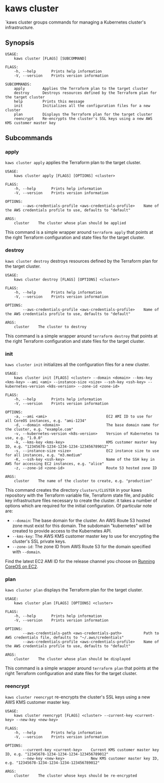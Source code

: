 # kaws cluster

`kaws cluster groups commands for managing a Kubernetes cluster's infrastructure.

## Synopsis

```
USAGE:
	kaws cluster [FLAGS] [SUBCOMMAND]

FLAGS:
    -h, --help       Prints help information
    -V, --version    Prints version information

SUBCOMMANDS:
    apply        Applies the Terraform plan to the target cluster
    destroy      Destroys resources defined by the Terraform plan for the target cluster
    help         Prints this message
    init         Initializes all the configuration files for a new cluster
    plan         Displays the Terraform plan for the target cluster
    reencrypt    Re-encrypts the cluster's SSL keys using a new AWS KMS customer master key
```

## Subcommands

### apply

`kaws cluster apply` applies the Terraform plan to the target cluster.

```
USAGE:
	kaws cluster apply [FLAGS] [OPTIONS] <cluster>

FLAGS:
    -h, --help       Prints help information
    -V, --version    Prints version information

OPTIONS:
        --aws-credentials-profile <aws-credentials-profile>    Name of the AWS credentials profile to use, defaults to "default"

ARGS:
    cluster    The cluster whose plan should be applied
```

This command is a simple wrapper around `terraform apply` that points at the right Terraform configuration and state files for the target cluster.

### destroy

`kaws cluster destroy` destroys resources defined by the Terraform plan for the target cluster.

```
USAGE:
	kaws cluster destroy [FLAGS] [OPTIONS] <cluster>

FLAGS:
    -h, --help       Prints help information
    -V, --version    Prints version information

OPTIONS:
        --aws-credentials-profile <aws-credentials-profile>    Name of the AWS credentials profile to use, defaults to "default"

ARGS:
    cluster    The cluster to destroy
```

This command is a simple wrapper around `terraform destroy` that points at the right Terraform configuration and state files for the target cluster.

### init

`kaws cluster init` initializes all the configuration files for a new cluster.

```
USAGE:
	kaws cluster init [FLAGS] <cluster> --domain <domain> --kms-key <kms-key> --ami <ami> --instance-size <size> --ssh-key <ssh-key> --kubernetes-version <k8s-version> --zone-id <zone-id>

FLAGS:
    -h, --help       Prints help information
    -V, --version    Prints version information

OPTIONS:
    -a, --ami <ami>                           EC2 AMI ID to use for all CoreOS instances, e.g. "ami-1234"
    -d, --domain <domain>                     The base domain name for the cluster, e.g. "example.com"
    -v, --kubernetes-version <k8s-version>    Version of Kubernetes to use, e.g. "1.0.0"
    -k, --kms-key <kms-key>                   KMS customer master key ID, e.g. "12345678-1234-1234-1234-123456789012"
    -s, --instance-size <size>                EC2 instance size to use for all instances, e.g. "m3.medium"
    -K, --ssh-key <ssh-key>                   Name of the SSH key in AWS for accessing EC2 instances, e.g. "alice"
    -z, --zone-id <zone-id>                   Route 53 hosted zone ID

ARGS:
    cluster    The name of the cluster to create, e.g. "production"
```

This command creates the directory `clusters/CLUSTER` in your kaws repository with the Terraform variable file, Terraform state file, and public key infrastructure files necessary to create the cluster.
it takes a number of options which are required for the initial configuration.
Of particular note are:

* `--domain`: The base domain for the cluster. An AWS Route 53 hosted zone must exist for this domain. The subdomain "kubernetes" will be created to provide access to the Kubernetes API.
* `--kms-key`: The AWS KMS customer master key to use for encrypting the cluster's SSL private keys.
* `--zone-id`: The zone ID from AWS Route 53 for the domain specified with `--domain`.

Find the latest EC2 AMI ID for the release channel you choose on [Running CoreOS on EC2](https://coreos.com/os/docs/latest/booting-on-ec2.html).

### plan

`kaws cluster plan` displays the Terraform plan for the target cluster.

```
USAGE:
	kaws cluster plan [FLAGS] [OPTIONS] <cluster>

FLAGS:
    -h, --help       Prints help information
    -V, --version    Prints version information

OPTIONS:
        --aws-credentials-path <aws-credentials-path>          Path to AWS credentials file, defaults to "~/.aws/credentials"
        --aws-credentials-profile <aws-credentials-profile>    Name of the AWS credentials profile to use, defaults to "default"

ARGS:
    cluster    The cluster whose plan should be displayed
```

This command is a simple wrapper around `terraform plan` that points at the right Terraform configuration and state files for the target cluster.

### reencrypt

`kaws cluster reencrypt` re-encrypts the cluster's SSL keys using a new AWS KMS customer master key.

```
USAGE:
	kaws cluster reencrypt [FLAGS] <cluster> --current-key <current-key> --new-key <new-key>

FLAGS:
    -h, --help       Prints help information
    -V, --version    Prints version information

OPTIONS:
        --current-key <current-key>    Current KMS customer master key ID, e.g. "12345678-1234-1234-1234-123456789012"
        --new-key <new-key>            New KMS customer master key ID, e.g. "12345678-1234-1234-1234-123456789012"

ARGS:
    cluster    The cluster whose keys should be re-encrypted
```
